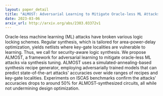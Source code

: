 ```yaml
---
layout: paper_detail
title: "ALMOST: Adversarial Learning to Mitigate Oracle-less ML Attacks via Synthesis Tuning"
date: 2023-03-06
arxiv_url: http://arxiv.org/abs/2303.03372v1
---
```


Oracle-less machine learning (ML) attacks have broken various logic locking schemes. Regular synthesis, which is tailored for area-power-delay optimization, yields netlists where key-gate localities are vulnerable to learning. Thus, we call for security-aware logic synthesis. We propose ALMOST, a framework for adversarial learning to mitigate oracle-less ML attacks via synthesis tuning. ALMOST uses a simulated-annealing-based synthesis recipe generator, employing adversarially trained models that can predict state-of-the-art attacks' accuracies over wide ranges of recipes and key-gate localities. Experiments on ISCAS benchmarks confirm the attacks' accuracies drops to around 50\% for ALMOST-synthesized circuits, all while not undermining design optimization.
